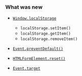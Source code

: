 ### What was new

- [`Window.localStorage`](https://developer.mozilla.org/en-US/docs/Web/API/Window/localStorage)
    - `localStorage.setItem()`
    - `localStorage.getItem()`
    - `localStorage.removeItem()`


- [`Event.preventDefault()`](https://developer.mozilla.org/en-US/docs/Web/API/Event/preventDefault)
- [`HTMLFormElement.reset()`](https://developer.mozilla.org/en-US/docs/Web/API/HTMLFormElement/reset)

- [`Event.target`](https://developer.mozilla.org/en-US/docs/Web/API/Event/target)
